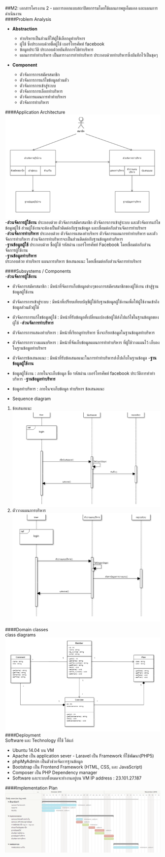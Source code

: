 ##M2: เอกสารโครงงาน 2 - ผลการออกแบบสถาปัตยกรรมโดยใช้แผนภาพยูเอ็มแอล และแผนการดำเนินงาน    
####Problem Analysis  
 - **Abstraction**  
    - ท่าบริหารเป็นส่วนที่ให้ผู้ใช้เลือกดูท่าบริหาร
    - ผู้ใช้  ซึ่งประกอบด้วยชื่อผู้ใช้ เบอร์โทรศัพท์ facebook  
    - ข้อมูลประวัติ  ประกอบด้วยบันทึกการใช้ท่าบริหาร  
    - แผนการทำท่าบริหาร  เป็นตารางการทำท่าบริหาร ประกอบด้วยท่าบริหารซึ่งบันทึกไว้เป็นชุดๆ  
    
- **Component**   
    -  ตัวจัดการการสมัครสมาชิก
    -  ตัวจัดการการแก้ไขข้อมูลส่วนตัว
    -  ตัวจัดการการเข้าสู่ระบบ
    -  ตัวจัดการการเลือกท่าบริหาร
    -  ตัวจัดการแผนการทำท่าบริหาร
    -  ตัวจัดการท่าบริหาร   
		
####Application Architecture   
![alt text](https://github.com/CE-KMITL-OOAD-2014/Daily-exercise-log/blob/master/doc/img/application%20architecture.PNG)   
-**ส่วนจัดการผู้ใช้งาน**
       ประกอบด้วย ตัวจัดการสมัครสมาชิก ตัวจัดการการเข้าสู่ระบบ และตัวจัดการแก้ไขข้อมูลผู้ใช้ ส่วนผู้ใช้งานจะต้องเป็นตัวติดต่อกับฐานข้อมูล และเชื่อมต่อกับส่วนจัดการท่าบริหาร  
-**ส่วนจัดการท่าบริหาร**
      ประกอบด้วย ตัวจัดการแสดงท่าบริหาร ตัวจัดการแผนการทำท่าบริหาร และตัวจัดการท่าบริหาร ส่วนจัดการท่าบริหารจะเป็นส่วนติดต่อกับฐานข้อมูลท่าบริหาร                 
-**ฐานข้อมูลผู้ใช้**
      ประกอบด้วย ชื่อผู้ใช้ รหัสผ่าน เบอร์โทรศัพท์ Facebook โดยเชื่อมต่อกับส่วนจัดการผู้ใช้งาน    
-**ฐานข้อมูลท่าบริหาร**  
      ประกอบด้วย ท่าบริหาร แผนการบริหาร ข้อเสนอแนะ โดยเชื่อมต่อกับส่วนจัดการท่าบริหาร    
      
####Subsystems / Components   
-**ส่วนจัดการผู้ใช้งาน**  
   -	ตัวจัดการสมัครสมาชิก  :  มีหน้าที่จัดการเก็บข้อมูลต่างๆของการสมัครสมาชิกของผู้ใช้งาน เข้าสู่ฐานข้อมูลผู้ใช้งาน
   -	ตัวจัดการการเข้าสู่ระบบ  :  มีหน้าที่เปรียบเทียบบัญชีผู้ใช้กับฐานข้อมูลผู้ใช้งานเพื่อให้ผู้ใช้งานเข้าถึงข้อมูลส่วนตัวผู้ใช้
   -	ตัวจัดการการแก้ไขข้อมูลผู้ใช้  :  มีหน้าที่รับข้อมูลที่เปลี่ยนแปลงข้อผู้ใช้ส่งไปแก้ไขในฐานข้อมูลของผู้ใช้
-**ส่วนจัดการท่าบริหาร**   
   -	ตัวจัดการการแสดงท่าบริหาร  :  มีหน้าที่เรียกดูท่าบริหาร ซึ่งจะเรียกข้อมูลในฐานข้อมูลท่าบริหาร 
   -	ตัวจัดการการวางแผนบริหาร  :  มีหน้าที่จัดเก็บข้อมูลแผนการทำท่าบริหาร ที่ผู้ใช้วางแผนไว้ เก็บลงในฐานข้อมูลท่าบริหาร
   -	ตัวจัดการข้อเสนอแนะ  :  มีหน้าที่รับข้อเสนอแนะในการทำท่าบริหารส่งไปเก็บในฐานข้อมูล
-**ฐานข้อมูลผู้ใช้งาน**  
   -	ข้อมูลผู้ใช้งาน  :   ภายในจะเก็บข้อมูล ชื่อ รหัสผ่าน เบอร์โทรศัพท์ facebook  ประวัติการทำท่าบริหาร
-**ฐานข้อมูลท่าบริหาร**  
   -	ข้อมูลท่าบริหาร  :  ภายในจะเก็บข้อมูล ท่าบริหาร  ข้อเสนอแนะ    
   
- Sequence diagram
1. ข้อเสนอแนะ   
![alt text](https://github.com/CE-KMITL-OOAD-2014/Daily-exercise-log/blob/master/doc/img/Sequence%20diagram.PNG)        
2. ตัววางแผนการบริหาร   
![alt text](https://github.com/CE-KMITL-OOAD-2014/Daily-exercise-log/blob/master/doc/img/Sequence%20diagram2.PNG)   

####Domain classes    
   class diagrams    
   ![alt text](https://github.com/CE-KMITL-OOAD-2014/Daily-exercise-log/blob/master/doc/img/Domain%20class.PNG) 
####Deployment      
 Software และ Technology ที่ใช้ ได้แก่
   - Ubuntu 14.04 บน VM 
   - Apache เป็น application sever - Laravel เป็น Framework ที่ใช้พัฒนา(PHP5)
   - phpMyAdmin เป็นตัวช่วยจัดการฐานข้อมูล 
   - Bootstrap เป็น Frontend Framework (HTML, CSS, และ JavaScript)
   - Composer เป็น PHP Dependency manager 
   - Software และระบบทั้งหมดจะทำงานอยู่บน VM IP address : 23.101.27.187       
     
####Implementation Plan  
![alt text](https://github.com/CE-KMITL-OOAD-2014/Daily-exercise-log/blob/master/doc/img/implementationPlan.PNG)  
